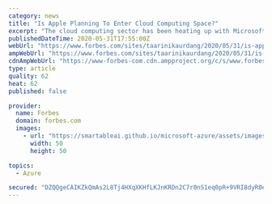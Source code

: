 ```yaml
---
category: news
title: "Is Apple Planning To Enter Cloud Computing Space?"
excerpt: "The cloud computing sector has been heating up with Microsoft Azure and Google Cloud giving fierce competition to Amazon Web Services. Apple’s recent moves point towards gearing up its cloud infrastructure for its services."
publishedDateTime: 2020-05-31T17:55:00Z
webUrl: "https://www.forbes.com/sites/taarinikaurdang/2020/05/31/is-apple-planning-to-enter-cloud-computing-space/"
ampWebUrl: "https://www.forbes.com/sites/taarinikaurdang/2020/05/31/is-apple-planning-to-enter-cloud-computing-space/amp/"
cdnAmpWebUrl: "https://www-forbes-com.cdn.ampproject.org/c/s/www.forbes.com/sites/taarinikaurdang/2020/05/31/is-apple-planning-to-enter-cloud-computing-space/amp/"
type: article
quality: 62
heat: 62
published: false

provider:
  name: Forbes
  domain: forbes.com
  images:
    - url: "https://smartableai.github.io/microsoft-azure/assets/images/organizations/forbes.com-50x50.jpg"
      width: 50
      height: 50

topics:
  - Azure

secured: "DZQQgeCAIKZkQmAs2L8Tj4HXqXKHfLKJnKRDn2C7r0nS1eq0pR+9VRI8dyR0emoaKlrOHqJ1s4jrLlckdrhyrTFLrTWWM1WvurnIBYUUTMoqEz3qNd+5lKd1YY/DdbwTU95DUKkqb+o7qZMWFQMlaRmhnwa8wq3OVUdF1Z1E8Jfe5+ON0h7jvcvgIOVz1SzRxjlZ3FfULcU2uItljn/Q71jb6Gc9nitkPYRP9oqdfUbuFJO0KADonx4HGWxtSi4ECccCgl/Z3ADX88fHWOH6n4m8zQPklfXfAjDFdkkLRNd5ky7q/N9J1LVBD6xDprXbHqtjK0Q0yOzwD+35DNZwLbvkoINnxNGjVNYlcAwPLf5B4mR3LPZdQrBUdzyvLHsVmIJNtXntL6tcjToVDLRfATu69XbpLbofPC4SWsENw5YucCldh3YO19DzRH8ba6rZZiVsPV2EYSXkheZqGFwZDzB8+7HRjJBsCfamhx8ygic=;PnlHdAQVAe5Sbsmv3BiZ4A=="
---
```


